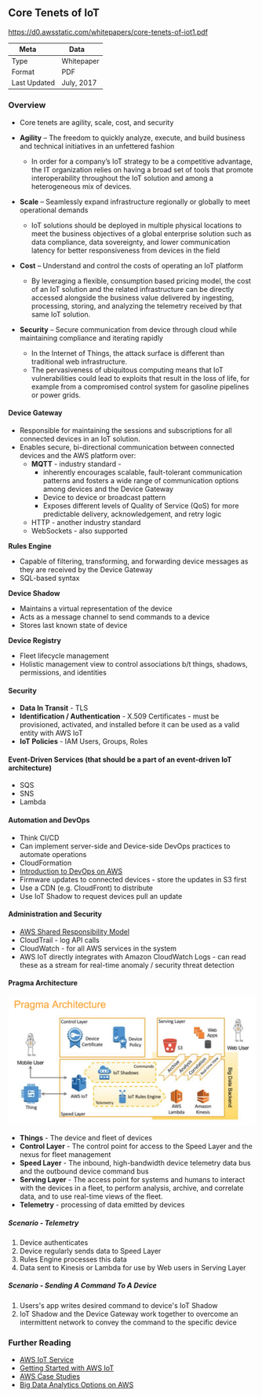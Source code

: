 ## Core Tenets of IoT

https://d0.awsstatic.com/whitepapers/core-tenets-of-iot1.pdf

| Meta         | Data       |
|--------------|------------|
| Type         | Whitepaper |
| Format       | PDF        |
| Last Updated | July, 2017 |

### Overview

* Core tenets are agility, scale, cost, and security

* **Agility** – The freedom to quickly analyze, execute, and build business
and technical initiatives in an unfettered fashion
  * In order for a company’s
IoT strategy to be a competitive advantage, the IT organization relies on having
a broad set of tools that promote interoperability throughout the IoT solution
and among a heterogeneous mix of devices.
* **Scale** – Seamlessly expand infrastructure regionally or globally to meet
operational demands
  * IoT solutions should be deployed in multiple physical locations to
meet the business objectives of a global enterprise solution such as data
compliance, data sovereignty, and lower communication latency for better
responsiveness from devices in the field
* **Cost** – Understand and control the costs of operating an IoT platform
  * By leveraging a flexible, consumption based pricing model,
the cost of an IoT solution and the related infrastructure can be directly
accessed alongside the business value delivered by ingesting, processing,
storing, and analyzing the telemetry received by that same IoT solution.
* **Security** – Secure communication from device through cloud while
maintaining compliance and iterating rapidly
  * In the Internet of Things, the attack surface is different than traditional web infrastructure. 
  * The pervasiveness of ubiquitous computing means that IoT vulnerabilities could lead to exploits that result in the loss of life, for example from a compromised control system for gasoline pipelines or power grids.

#### Device Gateway

* Responsible for maintaining the sessions and subscriptions
for all connected devices in an IoT solution. 
* Enables secure, bi-directional communication between connected devices and
the AWS platform over:
  * **MQTT** - industry standard - 
    * inherently encourages scalable, fault-tolerant communication patterns and fosters a wide range of communication options among devices and the Device Gateway
    * Device to device or broadcast pattern
    * Exposes different levels of Quality of Service (QoS) for more predictable delivery, acknowledgement, and retry logic
  * HTTP - another industry standard
  * WebSockets - also supported


**Rules Engine**
* Capable of filtering, transforming, and forwarding device messages as they are received by the Device Gateway
* SQL-based syntax

**Device Shadow**
* Maintains a virtual representation of the device
* Acts as a message channel to send commands to a device
* Stores last known state of device

**Device Registry**
* Fleet lifecycle management
* Holistic management view to control associations b/t things, shadows, permissions, and identities

#### Security

* **Data In Transit** - TLS
* **Identification / Authentication** - X.509 Certificates - must be provisioned, activated, and installed before it can be used as a valid entity with AWS IoT
* **IoT Policies** - IAM Users, Groups, Roles 

#### Event-Driven Services (that should be a part of an event-driven IoT architecture)

* SQS
* SNS
* Lambda

#### Automation and DevOps
* Think CI/CD
* Can implement server-side and Device-side DevOps practices to automate operations
* CloudFormation
* [Introduction to DevOps on AWS](https://d0.awsstatic.com/whitepapers/AWS_DevOps.pdf)
* Firmware updates to connected devices - store the updates in S3 first
* Use a CDN (e.g. CloudFront) to distribute
* Use IoT Shadow to request devices pull an update

#### Administration and Security
* [AWS Shared Responsibility Model](https://aws.amazon.com/compliance/shared-responsibility-model/)
* CloudTrail - log API calls
* CloudWatch - for all AWS services in the system
* AWS IoT directly integrates with Amazon CloudWatch Logs - can read these as a stream for real-time anomaly / security threat detection


#### Pragma Architecture

![Pragma Architecture](../images/pragma_architecture.png)

* **Things** - The device and fleet of devices
* **Control Layer** - The control point for access to the Speed Layer and the
nexus for fleet management
* **Speed Layer** - The inbound, high-bandwidth device telemetry data bus
and the outbound device command bus
* **Serving Layer** - The access point for systems and humans to interact
with the devices in a fleet, to perform analysis, archive, and correlate
data, and to use real-time views of the fleet.
* **Telemetry** - processing of data emitted by devices

##### Scenario - Telemetry
1. Device authenticates
2. Device regularly sends data to Speed Layer
3. Rules Engine processes this data
4. Data sent to Kinesis or Lambda for use by Web users in Serving Layer

##### Scenario - Sending A Command To A Device
1. Users's app writes desired command to device's IoT Shadow
2. IoT Shadow and the Device Gateway work together to overcome an intermittent network to convey the command to the specific device

### Further Reading

* [AWS IoT Service](https://aws.amazon.com/iot/)
* [Getting Started with AWS IoT](https://aws.amazon.com/iot-platform/getting-started/)
* [AWS Case Studies](https://aws.amazon.com/solutions/case-studies/)
* [Big Data Analytics Options on AWS](https://d0.awsstatic.com/whitepapers/Big_Data_Analytics_Options_on_AWS.pdf)
